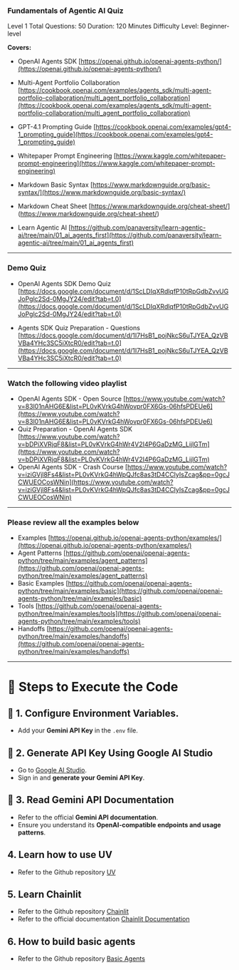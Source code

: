 ### **Fundamentals of Agentic AI Quiz**
Level 1
Total Questions:  50
Duration: 120 Minutes
Difficulty Level: Beginner-level

**Covers:**

 - OpenAI Agents SDK [https://openai.github.io/openai-agents-python/](https://openai.github.io/openai-agents-python/)

 - Multi-Agent Portfolio Collaboration [https://cookbook.openai.com/examples/agents_sdk/multi-agent-portfolio-collaboration/multi_agent_portfolio_collaboration](https://cookbook.openai.com/examples/agents_sdk/multi-agent-portfolio-collaboration/multi_agent_portfolio_collaboration) 

 - GPT-4.1 Prompting Guide [https://cookbook.openai.com/examples/gpt4-1_prompting_guide](https://cookbook.openai.com/examples/gpt4-1_prompting_guide)

 - Whitepaper Prompt Engineering [https://www.kaggle.com/whitepaper-prompt-engineering](https://www.kaggle.com/whitepaper-prompt-engineering)

 - Markdown Basic Syntax [https://www.markdownguide.org/basic-syntax/](https://www.markdownguide.org/basic-syntax/) 

 - Markdown Cheat Sheet [https://www.markdownguide.org/cheat-sheet/] (https://www.markdownguide.org/cheat-sheet/) 

 - Learn Agentic AI [https://github.com/panaversity/learn-agentic-ai/tree/main/01_ai_agents_first](https://github.com/panaversity/learn-agentic-ai/tree/main/01_ai_agents_first)

 ---

 ### **Demo Quiz**

  - OpenAI Agents SDK Demo Quiz [https://docs.google.com/document/d/1ScLDIqXRdlqfP10tRpGdbZvvUGJoPglc2Sd-0MgJY24/edit?tab=t.0](https://docs.google.com/document/d/1ScLDIqXRdlqfP10tRpGdbZvvUGJoPglc2Sd-0MgJY24/edit?tab=t.0)

  - Agents SDK Quiz Preparation - Questions [https://docs.google.com/document/d/1I7HsB1_pojNkcS6uTJYEA_QzVBVBa4YHc3SC5iXtcR0/edit?tab=t.0](https://docs.google.com/document/d/1I7HsB1_pojNkcS6uTJYEA_QzVBVBa4YHc3SC5iXtcR0/edit?tab=t.0)

---

### **Watch the following video playlist**
 - OpenAI Agents SDK - Open Source [https://www.youtube.com/watch?v=83l01nAHG6E&list=PL0vKVrkG4hWovpr0FX6Gs-06hfsPDEUe6](https://www.youtube.com/watch?v=83l01nAHG6E&list=PL0vKVrkG4hWovpr0FX6Gs-06hfsPDEUe6)
 - Quiz Preparation - OpenAI Agents SDK [https://www.youtube.com/watch?v=bDPiXVRjqF8&list=PL0vKVrkG4hWr4V2I4P6GaDzMG_LijlGTm](https://www.youtube.com/watch?v=bDPiXVRjqF8&list=PL0vKVrkG4hWr4V2I4P6GaDzMG_LijlGTm)
 - OpenAI Agents SDK - Crash Course [https://www.youtube.com/watch?v=iziGVjl8Fs4&list=PL0vKVrkG4hWpQJfc8as3tD4CClyIsZcag&pp=0gcJCWUEOCosWNin](https://www.youtube.com/watch?v=iziGVjl8Fs4&list=PL0vKVrkG4hWpQJfc8as3tD4CClyIsZcag&pp=0gcJCWUEOCosWNin)

 ---

 ### **Please review all the examples below**
 - Examples [https://openai.github.io/openai-agents-python/examples/](https://openai.github.io/openai-agents-python/examples/)
 - Agent Patterns [https://github.com/openai/openai-agents-python/tree/main/examples/agent_patterns](https://github.com/openai/openai-agents-python/tree/main/examples/agent_patterns)
 - Basic Examples [https://github.com/openai/openai-agents-python/tree/main/examples/basic](https://github.com/openai/openai-agents-python/tree/main/examples/basic)
 - Tools [https://github.com/openai/openai-agents-python/tree/main/examples/tools](https://github.com/openai/openai-agents-python/tree/main/examples/tools)
 - Handoffs [https://github.com/openai/openai-agents-python/tree/main/examples/handoffs](https://github.com/openai/openai-agents-python/tree/main/examples/handoffs)


 ---

# 📘 Steps to Execute the Code 
## 🔐 1. Configure Environment Variables.
- Add your **Gemini API Key** in the `.env` file.

## 🧪 2. Generate API Key Using Google AI Studio
- Go to [Google AI Studio](https://makersuite.google.com/app).
- Sign in and **generate your Gemini API Key**.

## 📄 3. Read Gemini API Documentation
- Refer to the official **Gemini API documentation**.
- Ensure you understand its **OpenAI-compatible endpoints and usage patterns**.

## 4. Learn how to use UV
- Refer to the Github repository [UV](https://github.com/panaversity/learn-agentic-ai/tree/main/01_ai_agents_first/01_uv)

## 5. Learn Chainlit
- Refer to the Github repository [Chainlit](https://github.com/panaversity/learn-agentic-ai/tree/main/01_ai_agents_first/05_chainlit)
- Refer to the official documentation [Chainlit Documentation](https://docs.chainlit.io/get-started/overview)

## 6. How to build basic agents
- Refer to the Github repository [Basic Agents](https://github.com/panaversity/learn-agentic-ai/tree/main/01_ai_agents_first/04_hello_agent)